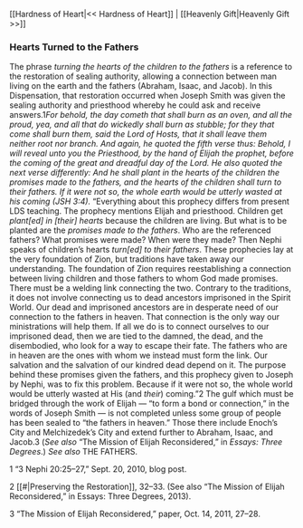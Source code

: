 [[Hardness of Heart|<< Hardness of Heart]]  |  [[Heavenly Gift|Heavenly Gift >>]]

### Hearts Turned to the Fathers
The phrase *turning the hearts of the children to the fathers* is a reference to the restoration of sealing authority, allowing a connection between man living on the earth and the fathers (Abraham, Isaac, and Jacob). In this Dispensation, that restoration occurred when Joseph Smith was given the sealing authority and priesthood whereby he could ask and receive answers.1*For behold, the day cometh that shall burn as an oven, and all the proud, yea, and all that do wickedly shall burn as stubble; for they that come shall burn them, said the Lord of Hosts, that it shall leave them neither root nor branch. And again, he quoted the fifth verse thus: Behold, I will reveal unto you the Priesthood, by the hand of Elijah the prophet, before the coming of the great and dreadful day of the Lord. He also quoted the next verse differently: And he shall plant in the hearts of the children the promises made to the fathers, and the hearts of the children shall turn to their fathers. If it were not so, the whole earth would be utterly wasted at his coming (*JSH 3:4)*.* “Everything about this prophecy differs from present LDS teaching. The prophecy mentions Elijah and priesthood. Children get *plant[ed] in [their] hearts* because the children are living. But what is to be planted are the *promises made to the fathers*. Who are the referenced fathers? What promises were made? When were they made? Then Nephi speaks of children’s hearts *turn[ed] to their fathers*. These prophecies lay at the very foundation of Zion, but traditions have taken away our understanding. The foundation of Zion requires reestablishing a connection between living children and those fathers to whom God made promises. There must be a welding link connecting the two. Contrary to the traditions, it does not involve connecting us to dead ancestors imprisoned in the Spirit World. Our dead and imprisoned ancestors are in desperate need of our connection to the fathers in heaven. That connection is the only way our ministrations will help them. If all we do is to connect ourselves to our imprisoned dead, then we are tied to the damned, the dead, and the disembodied, who look for a way to escape their fate. The fathers who are in heaven are the ones with whom we instead must form the link. Our salvation and the salvation of our kindred dead depend on it. The purpose behind these promises given the fathers, and this prophecy given to Joseph by Nephi, was to fix this problem. Because if it were not so, the whole world would be utterly wasted at His (and *their*) coming.”2 The gulf which must be bridged through the work of Elijah — “to form a bond or connection,” in the words of Joseph Smith — is not completed unless some group of people has been sealed to “the fathers in heaven.” Those there include Enoch’s City and Melchizedek’s City and extend further to Abraham, Isaac, and Jacob.3 (*See also* “The Mission of Elijah Reconsidered,” in *Essays: Three Degrees*.) *See also* THE FATHERS.



1 “3 Nephi 20:25–27,” Sept. 20, 2010, blog post.


2
[[#|Preserving the Restoration]], 32–33. (See also “The Mission of Elijah Reconsidered,” in Essays: Three Degrees, 2013).


3 “The Mission of Elijah Reconsidered,” paper, Oct. 14, 2011, 27–28.